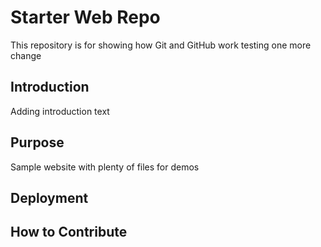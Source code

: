 # Starter Web Repo

This repository is for showing how Git and GitHub work
testing one more change


## Introduction

Adding introduction text

## Purpose

Sample website with plenty of files for demos

## Deployment

## How to Contribute